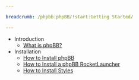 ```yaml
---

breadcrumb: /phpbb:phpBB/!start:Getting Started/

---
```


* Introduction
	* [What is phpBB?](introduction.md)
* Installation
	* [How to Install phpBB](install.md)
    * [How to Install a phpBB RocketLauncher](rocketlauncher.md)
	* [How to Install Styles](styles.md)